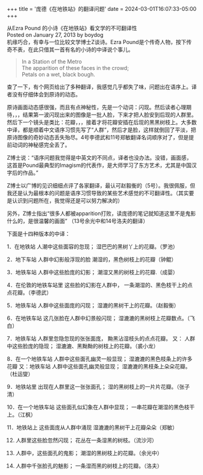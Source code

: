 +++
title = '庞德《在地铁站》的翻译问题'
date = 2024-03-01T16:07:33-05:00
+++

从Ezra Pound 的小诗《在地铁站》看文学的不可翻译性 <br>
Posted on January 27, 2013 by boydog <br>
机缘巧合，有幸与一位比较文学博士Z谈诗。Ezra Pound是个传奇人物，按下传奇不表，在此只借其一首有名的小诗的中译说个事儿。 <br>

 
> In a Station of the Metro <br>
The apparition of these faces in the crowd; <br>
Petals on a wet, black bough.

查了一下，有个网页给出了多种翻译，我感觉几乎都失了味，问题出在语序上。译者没有仔细体会到原诗的动态。

原诗画面动态感很强，而且有点神秘性，先是一个动词：闪现。然后读者心理期待，，，结果第一波闪现出来的图像是一批人脸，下来才把人脸安到后现的人群里。然后下一个镜头是类比：花瓣，，，接着才将花瓣安插在后现的黑黑树枝上。大多数中译，都是顺着中文语序习惯先写了“人群”，然后才是脸，这样就倒回了平淡，把原诗图像的奇妙动态丢失殆尽。4号李德武和11号郑敏翻译名词顺序对了，但是提前动词的神秘感完全丢了。

Z博士说：“语序问题我觉得是中英文的不同点，译者也没办法。没错，画面感，这首是Pound最典型的Imagism的代表作，是大师学习了东方艺术，尤其是中国汉字后的作品。”

Z博士以广博的见识细细点评了各家翻译，最认可赵毅衡的（5号）。我很佩服，但我还是认为最根本的问题是语序习惯导致的某些艺术感觉的不可翻译性。（其实要是认识到问题所在，我觉得还是可以努力解决的）

另外，Z博士指出“很多人都被apparition打败，读庞德的笔记就知道这里不是鬼影什么的，是很温馨的画面” （13号余光中和14号洛夫的翻译）

下面是十四种版本的中译：

1．在地铁站
人潮中这些面容的忽现；
湿巴巴的黑树丫上的花瓣。（罗池）

 
2．地下车站
人群中幻影般浮现的脸
潮湿的，黑色树枝上的花瓣（钟鲲）

3．地铁车站
人群中这些脸庞的幻影；
潮湿又黑的树枝上的花瓣.（成婴）

4．在伦敦的地铁车站里
这些脸的幻影在人群中，
一条潮湿的、黑色枝干上的点点花瓣。（李德武）

5．地铁车站
人群中这些面庞的闪现；
湿漉的黑树干上的花瓣。（赵毅衡）

6．在地铁车站
这几张脸在人群中幻景般闪现；
湿漉漉的黑树枝上花瓣数点。（飞白）

7．地铁车站
人群里忽隐忽现的张张面庞，
黝黑沾湿枝头的点点花瓣。
又：
人群中这些脸庞的隐现；
湿漉漉、黑黝黝的树枝上的花瓣。（裘小龙）

8．在一个地铁车站
人群中这些面孔幽灵一般显现；
湿漉漉的黑色枝条上的许多花瓣
又：地铁车站
人群中这些面孔幽灵般显现；
湿漉漉的黑枝条上朵朵花瓣。（杜运燮）

9．地铁站里
出现在人群里这一张张面孔；
湿的黑树枝上的一片片花瓣。（张子清）

10．在一个地铁车站
这些面孔似幻象在人群中显现；
一串花瓣在潮湿的黑色枝干上。（江枫）

11．地铁站上
这些面庞从人群中涌现
湿漉漉的黑树干上花瓣朵朵（郑敏）

12. 人群里这些脸忽然闪现；
花丛在一条湿黑的树枝。（流沙河）

13. 人群中，这些面孔的鬼影；
潮湿的黑树枝上的花瓣。（余光中）

14. 人群中千张脸孔的魅影；
一条湿而黑的树枝上的花瓣。（洛夫）